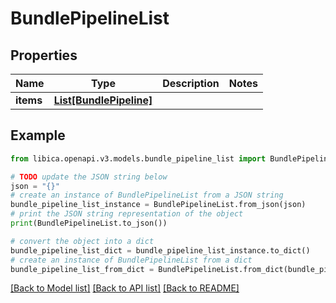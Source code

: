 # BundlePipelineList


## Properties

Name | Type | Description | Notes
------------ | ------------- | ------------- | -------------
**items** | [**List[BundlePipeline]**](BundlePipeline.md) |  | 

## Example

```python
from libica.openapi.v3.models.bundle_pipeline_list import BundlePipelineList

# TODO update the JSON string below
json = "{}"
# create an instance of BundlePipelineList from a JSON string
bundle_pipeline_list_instance = BundlePipelineList.from_json(json)
# print the JSON string representation of the object
print(BundlePipelineList.to_json())

# convert the object into a dict
bundle_pipeline_list_dict = bundle_pipeline_list_instance.to_dict()
# create an instance of BundlePipelineList from a dict
bundle_pipeline_list_from_dict = BundlePipelineList.from_dict(bundle_pipeline_list_dict)
```
[[Back to Model list]](../README.md#documentation-for-models) [[Back to API list]](../README.md#documentation-for-api-endpoints) [[Back to README]](../README.md)


